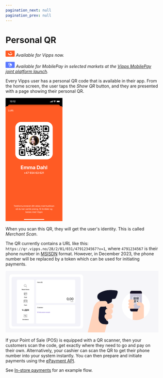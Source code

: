```yaml
---
pagination_next: null
pagination_prev: null
---
```


# Personal QR

![Vipps](../images/common/vipps.png) *Available for Vipps now.*

![MobilePay](../images/common/mp.png) *Available for MobilePay in selected markets at the [Vipps MobilePay joint platform launch](https://www.vippsmobilepay.com/about).*

Every Vipps user has a personal QR code that is available in their app.
From the home screen, the user taps the *Show QR* button, and they are presented with a page showing their
personal QR.

![Personal QR](images/personal-qr/personal-qr.png)

When you scan this QR, they will get the user's identity.
This is called *Merchant Scan*.

The QR currently contains a URL like this:
`https://qr.vipps.no/28/2/01/031/4791234567?v=1`, where `4791234567` is their phone number in
[MSISDN](https://en.wikipedia.org/wiki/MSISDN) format.
However, in December 2023, the phone number will be replaced by a token which can be used for initiating payments.


![Loyalty Flow](images/personal-qr/POS_step_1.png)

If your Point of Sale (POS) is equipped with a QR scanner, then your customers scan the code, get exactly where they need to go and pay on their own.
Alternatively, your cashier can scan the QR to get their phone number into your system instantly. You can then prepare and initiate payments using the
[ePayment API](https://developer.vippsmobilepay.com/docs/APIs/epayment-api/).

See [In-store payments](https://developer.vippsmobilepay.com/docs/solutions/in-store/) for an example flow.

